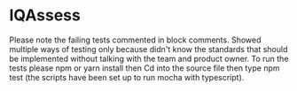 # IQAssess
Please note the failing tests commented in block comments. Showed multiple ways of testing only because didn't know the standards that should be implemented without talking with the team and product owner.
To run the tests please npm or yarn install then Cd into the source file then type npm test (the scripts have been set up to run mocha with typescript).
